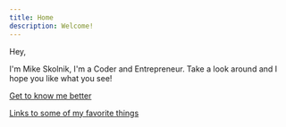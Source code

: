 ```yaml
---
title: Home
description: Welcome!
---
```


Hey,

I'm Mike Skolnik, I'm a Coder and Entrepreneur. Take a look around and I hope you like what you see!

[Get to know me better](/about "Get to know me better")

[Links to some of my favorite things](/links "Links to some of my favorite things")
